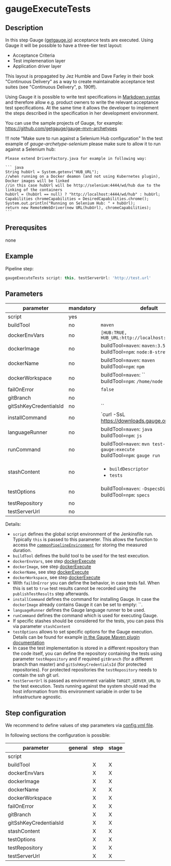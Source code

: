 # gaugeExecuteTests

## Description
In this step Gauge ([getgauge.io](http:getgauge.io)) acceptance tests are executed.
Using Gauge it will be possible to have a three-tier test layout:
* Acceptance Criteria
* Test implemenation layer
* Application driver layer

This layout is propagated by Jez Humble and Dave Farley in their book "Continuous Delivery" as a way to create maintainable acceptance test suites (see "Continuous Delivery", p. 190ff).

Using Gauge it is possible to write test specifications in [Markdown syntax](http://daringfireball.net/projects/markdown/syntax) and therefore allow e.g. product owners to write the relevant acceptance test specifications. At the same time it allows the developer to implement the steps described in the specification in her development environment.

You can use the sample projects of Gauge, for example: https://github.com/getgauge/gauge-mvn-archetypes

!!! note "Make sure to run against a Selenium Hub configuration"
    In the test example of _gauge-archetype-selenium_ please make sure to allow it to run against a Selenium hub:

    Please extend DriverFactory.java for example in following way:

    ``` java
    String hubUrl = System.getenv("HUB_URL");
    //when running on a Docker deamon (and not using Kubernetes plugin), Docker images will be linked
    //in this case hubUrl will be http://selenium:4444/wd/hub due to the linking of the containers
    hubUrl = (hubUrl == null) ? "http://localhost:4444/wd/hub" : hubUrl;
    Capabilities chromeCapabilities = DesiredCapabilities.chrome();
    System.out.println("Running on Selenium Hub: " + hubUrl);
    return new RemoteWebDriver(new URL(hubUrl), chromeCapabilities);
    ```

## Prerequsites

none

## Example

Pipeline step:
```groovy
gaugeExecuteTests script: this, testServerUrl: 'http://test.url'
```


## Parameters

| parameter | mandatory | default | possible values |
| ----------|-----------|---------|-----------------|
|script|yes|||
|buildTool|no|`maven`||
|dockerEnvVars|no|`[HUB:TRUE, HUB_URL:http://localhost:4444/wd/hub]`||
|dockerImage|no|buildTool=`maven`: `maven:3.5-jdk-8`<br />buildTool=`npm`: `node:8-stretch`<br />||
|dockerName|no|buildTool=`maven`: `maven`<br />buildTool=`npm`: `npm`<br />||
|dockerWorkspace|no|buildTool=`maven`: ``<br />buildTool=`npm`: `/home/node`<br />||
|failOnError|no|`false`||
|gitBranch|no|||
|gitSshKeyCredentialsId|no|``||
|installCommand|no|`curl -SsL https://downloads.gauge.org/stable | sh -s -- --location=$HOME/bin/gauge`||
|languageRunner|no|buildTool=`maven`: `java`<br />buildTool=`npm`: `js`<br />||
|runCommand|no|buildTool=`maven`: `mvn test-compile gauge:execute`<br />buildTool=`npm`: `gauge run`<br />||
|stashContent|no|<ul><li>`buildDescriptor`</li><li>`tests`</li></ul>||
|testOptions|no|buildTool=`maven`: `-DspecsDir=specs`<br />buildTool=`npm`: `specs`<br />||
|testRepository|no|||
|testServerUrl|no|||


Details:

* `script` defines the global script environment of the Jenkinsfile run. Typically `this` is passed to this parameter. This allows the function to access the [`commonPipelineEnvironment`](commonPipelineEnvironment.md) for storing the measured duration.
* `buildTool` defines the build tool to be used for the test execution.
* `dockerEnvVars`, see step [dockerExecute](dockerExecute.md)
* `dockerImage`, see step [dockerExecute](dockerExecute.md)
* `dockerName`, see step [dockerExecute](dockerExecute.md)
* `dockerWorkspace`, see step [dockerExecute](dockerExecute.md)
* With `failOnError` you can define the behavior, in case tests fail. When this is set to `true` test results cannot be recorded using the `publishTestResults` step afterwards.
* `installCommand` defines the command for installing Gauge. In case the `dockerImage` already contains Gauge it can be set to empty: ``.
* `languageRunner` defines the Gauge language runner to be used.
* `runCommand` defines the command which is used for executing Gauge.
* If specific stashes should be considered for the tests, you can pass this via parameter `stashContent`
* `testOptions` allows to set specific options for the Gauge execution. Details can be found for example [in the Gauge Maven plugin documentation](https://github.com/getgauge/gauge-maven-plugin#executing-specs)
* In case the test implementation is stored in a different repository than the code itself, you can define the repository containing the tests using parameter `testRepository` and if required `gitBranch` (for a different branch than master) and `gitSshKeyCredentialsId` (for protected repositories). For protected repositories the `testRepository` needs to contain the ssh git url.
* `testServerUrl` is passed as environment variable `TARGET_SERVER_URL` to the test execution. Tests running against the system should read the host information from this environment variable in order to be infrastructure agnostic.

## Step configuration

We recommend to define values of step parameters via [config.yml file](../configuration.md).

In following sections the configuration is possible:

| parameter | general | step | stage |
| ----------|-----------|---------|-----------------|
|script||||
|buildTool||X|X|
|dockerEnvVars||X|X|
|dockerImage||X|X|
|dockerName||X|X|
|dockerWorkspace||X|X|
|failOnError||X|X|
|gitBranch||X|X|
|gitSshKeyCredentialsId||X|X|
|stashContent||X|X|
|testOptions||X|X|
|testRepository||X|X|
|testServerUrl||X|X|
